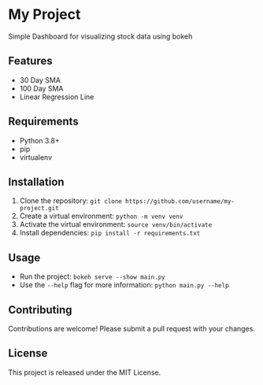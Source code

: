 # My Project

Simple Dashboard for visualizing stock data using bokeh 

## Features

* 30 Day SMA
* 100 Day SMA
* Linear Regression Line

## Requirements

* Python 3.8+
* pip
* virtualenv

## Installation

1. Clone the repository: `git clone https://github.com/username/my-project.git`
2. Create a virtual environment: `python -m venv venv`
3. Activate the virtual environment: `source venv/bin/activate`
4. Install dependencies: `pip install -r requirements.txt`

## Usage

* Run the project: `bokeh serve --show main.py`
* Use the `--help` flag for more information: `python main.py --help`

## Contributing

Contributions are welcome! Please submit a pull request with your changes.

## License

This project is released under the MIT License.